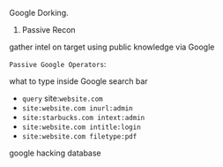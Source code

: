 Google Dorking. 

1. Passive Recon 

gather intel on target using public knowledge via Google

`Passive Google Operators`:

what to type inside Google search bar

- `query` site:`website.com`
- `site:website.com inurl:admin`
- `site:starbucks.com intext:admin`
- `site:website.com intitle:login`
- `site:website.com filetype:pdf`


google hacking database